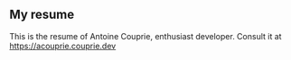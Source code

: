 ## My resume

This is the resume of Antoine Couprie, enthusiast developer. Consult it at https://acouprie.couprie.dev
